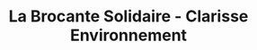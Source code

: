 ---
title: "La Brocante Solidaire - Clarisse Environnement"
url: /frejus/la-brocante-solidaire-clarisse-environnement/
shop: charité
---